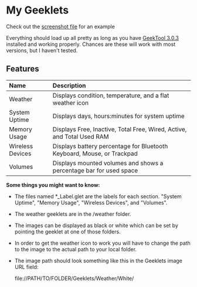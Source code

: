 My Geeklets
========

Check out the [screenshot file](https://github.com/allusis/geeklets/blob/master/Screenshot.png) for an example

Everything should load up all pretty as long as you have [GeekTool 3.0.3](http://itunes.apple.com/us/app/geektool/id456877552?l=fr&ls=1&mt=12) installed and working properly. Chances are these will work with most versions, but I haven't tested. 

## Features
| Name          | Description   |
| :------------ | :------------ |
| Weather       | Displays condition, temperature, and a flat weather icon |
| System Uptime | Displays days, hours:minutes for system uptime |
| Memory Usage  | Displays Free, Inactive, Total Free, Wired, Active, and Total Used RAM |
| Wireless Devices | Displays battery percentage for Bluetooth Keyboard, Mouse, or Trackpad |
| Volumes          | Displays mounted volumes and shows a percentage bar for used space |

**Some things you might want to know:**
* The files named *_Label.glet are the labels for each section. "System Uptime", "Memory Usage", "Wireless Devices", and "Volumes".
* The weather geeklets are in the /weather folder.
* The images can be displayed as black or white which can be set by pointing the geeklet at one of those folders.
* In order to get the weather icon to work you will have to change the path to the image to the actual path to your local folder. 
* The image path should look something like this in the Geeklets image URL field: 

    file://PATH/TO/FOLDER/Geeklets/Weather/White/ 



